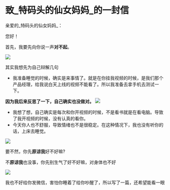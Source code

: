 # 致_特码头的仙女妈妈_的一封信

亲爱的_特码头的仙女妈妈_：

您好！

首先，我要先向你说一声**对不起**。

![](https://ss1.bdstatic.com/70cFuXSh_Q1YnxGkpoWK1HF6hhy/it/u=2692907204,3319836367&fm=11&gp=0.jpg)

其实我想先为自己辩解几句

-   我准备睡觉的时候，确实是来事情了。就是在你挂我视频的时候，是我们那个产品经理，给我说白天上线的视频不能看了。所以我准备去拿手机去测试一下。

**因为我后来反思了一下，自己确实也没做对。**
![](https://ss0.bdstatic.com/70cFvHSh_Q1YnxGkpoWK1HF6hhy/it/u=3114941165,332789833&fm=27&gp=0.jpg)

-   我想了想，自己确实是每次和你开视频的时候，不是看书就是在看电脑。导致了我开视频的时候，没有认真的看你。
-   今天你人也不舒服，导致情绪也不是很稳定。在这种情况下，我也没有听你的话，上床去睡觉。

![](https://ss1.bdstatic.com/70cFvXSh_Q1YnxGkpoWK1HF6hhy/it/u=3009793829,3159312084&fm=27&gp=0.jpg)

要不然，你先**原谅我**好不好嘛?

不**原谅我**也没事，你先别生气了好不好嘛，对身体也不好

![](https://ss2.bdstatic.com/70cFvnSh_Q1YnxGkpoWK1HF6hhy/it/u=3562733460,4046459412&fm=27&gp=0.jpg)

我也不好给你发微信，害怕你睡着了给你吵醒了，所以写了一篇，还希望能看一眼
